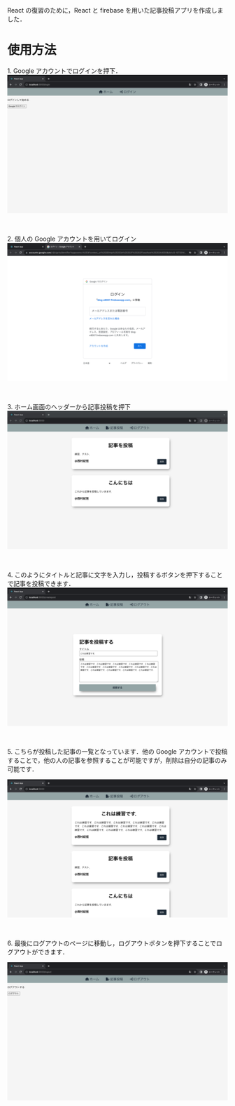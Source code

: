 React の復習のために，React と firebase を用いた記事投稿アプリを作成しました．

# 使用方法

1\. Google アカウントでログインを押下．
![ログイン画面](/READMEimg/1.png)

<br>

2\. 個人の Google アカウントを用いてログイン
![Googleログイン画面](/READMEimg/2.png)

<br>

3\. ホーム画面のヘッダーから記事投稿を押下
![ホーム](/READMEimg/3.png)

<br>

4\. このようにタイトルと記事に文字を入力し，投稿するボタンを押下することで記事を投稿できます．
![投稿画面](/READMEimg/4.png)

<br>

5\. こちらが投稿した記事の一覧となっています．他の Google アカウントで投稿することで，他の人の記事を参照することが可能ですが，削除は自分の記事のみ可能です．

![ホーム画面](/READMEimg/5.png)

<br>

6\. 最後にログアウトのページに移動し，ログアウトボタンを押下することでログアウトができます．

![ログアウト画面](/READMEimg/6.png)
